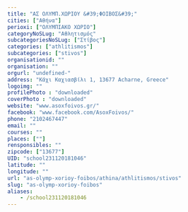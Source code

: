 ```yaml
---
title: "ΑΣ ΟΛΥΜΠ.ΧΩΡΙΟΥ &#39;ΦΟΙΒΟΣ&#39;"
cities: ["Αθήνα"]
perioxi: ["ΟΛΥΜΠΙΑΚΟ ΧΩΡΙΟ"]
categoryNoSLug: "Αθλητισμός"
subcategoriesNoSLug: ["Στίβος"]
categories: ["athlitismos"]
subcategories: ["stivos"]
organisationid: ""
organisation: ""
orgurl: "undefined-"
address: "Κάχι Καχιασβίλι 1, 13677 Acharne, Greece"
logoimg: ""
profilePhoto : "downloaded"
coverPhoto : "downloaded"
website: "www.asoxfoivos.gr/"
facebook: "www.facebook.com/AsoxFoivos/"
phone: "2102467447"
email: ""
courses: ""
places: [""]
rensponsibles: ""
zipcode: ["13677"]
UID: "school231120181046"
latitude: ""
longitude: ""
url: "as-olymp-xorioy-foibos/athina/athlitismos/stivos"
slug: "as-olymp-xorioy-foibos"
aliases:
    - /school231120181046
---
```





